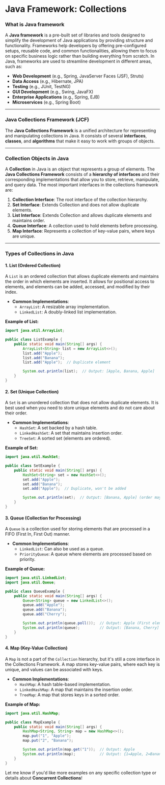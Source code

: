 # **Java Framework: Collections**

### **What is Java framework**

A **Java framework** is a pre-built set of libraries and tools designed to simplify the development of Java applications by providing structure and functionality. Frameworks help developers by offering pre-configured setups, reusable code, and common functionalities, allowing them to focus on specific business logic rather than building everything from scratch.
In Java, frameworks are used to streamline development in different areas, such as:

- **Web Development** (e.g., Spring, JavaServer Faces (JSF), Struts)
- **Data Access** (e.g., Hibernate, JPA)
- **Testing** (e.g., JUnit, TestNG)
- **GUI Development** (e.g., Swing, JavaFX)
- **Enterprise Applications** (e.g., Spring, EJB)
- **Microservices** (e.g., Spring Boot)

---

### **Java Collections Framework (JCF)**

The **Java Collections Framework** is a unified architecture for representing and manipulating collections in Java. It consists of several **interfaces**, **classes**, and **algorithms** that make it easy to work with groups of objects.

---

###  **Collection Objects in Java**

A **Collection** in Java is an object that represents a group of elements. The **Java Collections Framework** consists of a **hierarchy of interfaces** and their corresponding implementations that allow you to store, retrieve, manipulate, and query data. The most important interfaces in the collections framework are:

1. **Collection Interface**: The root interface of the collection hierarchy.
2. **Set Interface**: Extends Collection and does not allow duplicate elements.
3. **List Interface**: Extends Collection and allows duplicate elements and maintains order.
4. **Queue Interface**: A collection used to hold elements before processing.
5. **Map Interface**: Represents a collection of key-value pairs, where keys are unique.

---

### **Types of Collections in Java**

#### **1. List (Ordered Collection)**

A `List` is an ordered collection that allows duplicate elements and maintains the order in which elements are inserted. It allows for positional access to elements, and elements can be added, accessed, and modified by their index.

- **Common Implementations**:
  - `ArrayList`: A resizable array implementation.
  - `LinkedList`: A doubly-linked list implementation.

**Example of List:**
```java
import java.util.ArrayList;

public class ListExample {
    public static void main(String[] args) {
        ArrayList<String> list = new ArrayList<>();
        list.add("Apple");
        list.add("Banana");
        list.add("Apple");  // Duplicate element

        System.out.println(list);  // Output: [Apple, Banana, Apple]
    }
}
```

#### **2. Set (Unique Collection)**

A `Set` is an unordered collection that does not allow duplicate elements. It is best used when you need to store unique elements and do not care about their order.

- **Common Implementations**:
  - `HashSet`: A set backed by a hash table.
  - `LinkedHashSet`: A set that maintains insertion order.
  - `TreeSet`: A sorted set (elements are ordered).

**Example of Set:**
```java
import java.util.HashSet;

public class SetExample {
    public static void main(String[] args) {
        HashSet<String> set = new HashSet<>();
        set.add("Apple");
        set.add("Banana");
        set.add("Apple");  // Duplicate, won't be added

        System.out.println(set);  // Output: [Banana, Apple] (order may vary)
    }
}
```

#### **3. Queue (Collection for Processing)**

A `Queue` is a collection used for storing elements that are processed in a FIFO (First In, First Out) manner.

- **Common Implementations**:
  - `LinkedList`: Can also be used as a queue.
  - `PriorityQueue`: A queue where elements are processed based on priority.

**Example of Queue:**
```java
import java.util.LinkedList;
import java.util.Queue;

public class QueueExample {
    public static void main(String[] args) {
        Queue<String> queue = new LinkedList<>();
        queue.add("Apple");
        queue.add("Banana");
        queue.add("Cherry");

        System.out.println(queue.poll());  // Output: Apple (First element removed)
        System.out.println(queue);         // Output: [Banana, Cherry]
    }
}
```

#### **4. Map (Key-Value Collection)**

A `Map` is not a part of the `Collection` hierarchy, but it's still a core interface in the Collections Framework. A map stores key-value pairs, where each key is unique, and values can be associated with keys.

- **Common Implementations**:
  - `HashMap`: A hash table-based implementation.
  - `LinkedHashMap`: A map that maintains the insertion order.
  - `TreeMap`: A map that stores keys in a sorted order.

**Example of Map:**
```java
import java.util.HashMap;

public class MapExample {
    public static void main(String[] args) {
        HashMap<String, String> map = new HashMap<>();
        map.put("1", "Apple");
        map.put("2", "Banana");

        System.out.println(map.get("1"));  // Output: Apple
        System.out.println(map);           // Output: {1=Apple, 2=Banana}
    }
}
```


Let me know if you'd like more examples on any specific collection type or details about **Concurrent Collections**!
